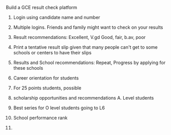 
Build a GCE result check platform

1. Login using candidate name and number

2. Multiple logins. Friends and family might want to check on your results

3. Result recommendations:
Excellent, V.gd Good, fair, b.av, poor

4. Print a tentative result slip given that many people can't get to some schools or centers to have their slips

6. Results and School recommendations:
Repeat, Progress by applying for these schools

7. Career orientation for students

8. For 25 points students, possible
9.  scholarship opportunities and recommendations
A. Level students

9. Best series for O level students going to L6

10. School performance rank
11. 